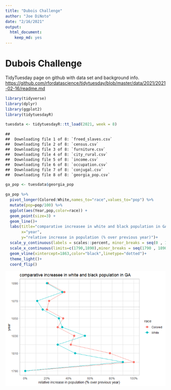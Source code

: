 ```yaml
---
title: "Dubois Challenge"
author: "Joe DiNoto"
date: "2/16/2021"
output: 
  html_document: 
    keep_md: yes
---
```


# Dubois Challenge

TidyTuesday page on github with data set and background info. https://github.com/rfordatascience/tidytuesday/blob/master/data/2021/2021-02-16/readme.md




```r
library(tidyverse)
library(dplyr)
library(ggplot2)
library(tidytuesdayR)
```


```r
tuesdata <- tidytuesdayR::tt_load(2021, week = 8)
```

```
## 
## 	Downloading file 1 of 8: `freed_slaves.csv`
## 	Downloading file 2 of 8: `census.csv`
## 	Downloading file 3 of 8: `furniture.csv`
## 	Downloading file 4 of 8: `city_rural.csv`
## 	Downloading file 5 of 8: `income.csv`
## 	Downloading file 6 of 8: `occupation.csv`
## 	Downloading file 7 of 8: `conjugal.csv`
## 	Downloading file 8 of 8: `georgia_pop.csv`
```

```r
ga_pop <- tuesdata$georgia_pop
```


```r
ga_pop %>%
  pivot_longer(Colored:White,names_to="race",values_to="pop") %>%
  mutate(pop=pop/100) %>%
  ggplot(aes(Year,pop,color=race)) +
  geom_point(size=3) +
  geom_line()+
  labs(title="comparative increasee in white and black population in GA",
       x="year",
       y="relative increase in population (% over previous year)")+
  scale_y_continuous(labels = scales::percent, minor_breaks = seq(0 , 1, .1),breaks =seq(0,1,.2))+
  scale_x_continuous(limits=c(1790,1890),minor_breaks = seq(1790 , 1890, 10),breaks=seq(1790,1890,20))+
  geom_vline(xintercept=1863,color="black",linetype="dotted")+
  theme_light()+
  coord_flip()
```

![](dubois_challenge_files/figure-html/unnamed-chunk-4-1.png)<!-- -->

